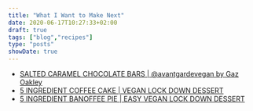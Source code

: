 ```yaml
---
title: "What I Want to Make Next"
date: 2020-06-17T10:27:33+02:00
draft: true
tags: ["blog","recipes"]
type: "posts"
showDate: true
---
```


- [SALTED CARAMEL CHOCOLATE BARS | @avantgardevegan by Gaz Oakley](https://www.youtube.com/watch?v=3xiH4kiWP9o)
- [5 INGREDIENT COFFEE CAKE | VEGAN LOCK DOWN DESSERT](https://www.youtube.com/watch?v=MkMlybni0p4)
- [5 INGREDIENT BANOFFEE PIE | EASY VEGAN LOCK DOWN DESSERT](https://www.youtube.com/watch?v=Fad0M4kQ8Rc)
